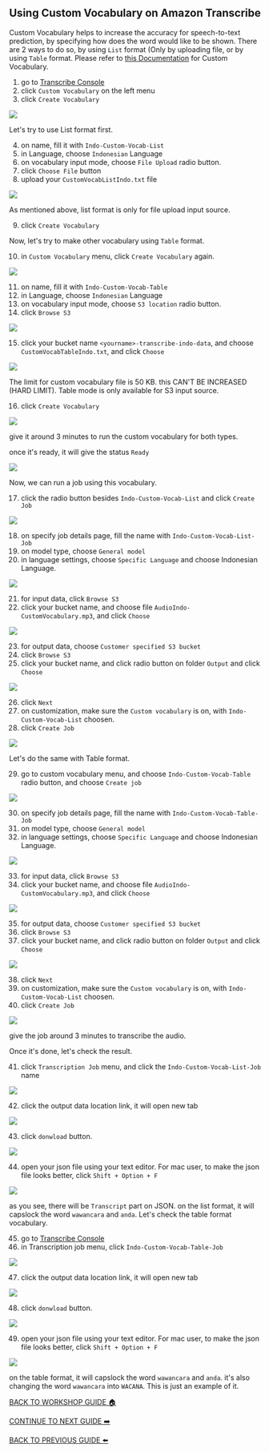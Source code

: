 ## Using Custom Vocabulary on Amazon Transcribe

Custom Vocabulary helps to increase the accuracy for speech-to-text prediction, by specifying how does the word would like to be shown. There are 2 ways to do so, by using `List` format (Only by uploading file, or by using `Table` format. Please refer to [this Documentation](https://docs.aws.amazon.com/transcribe/latest/dg/how-vocabulary.html) for Custom Vocabulary.

1. go to [Transcribe Console](https://ap-southeast-1.console.aws.amazon.com/transcribe/home?region=ap-southeast-1)
2. click `Custom Vocabulary` on the left menu
3. click `Create Vocabulary`

![](../images/CustomVocab/3.png)


Let's try to use List format first.

4. on name, fill it with `Indo-Custom-Vocab-List`
5. in Language, choose `Indonesian` Language
6. on vocabulary input mode, choose `File Upload` radio button.
7. click `Choose File` button
8. upload your `CustomVocabListIndo.txt` file

![](../images/CustomVocab/8.png)


As mentioned above, list format is only for file upload input source.

9. click `Create Vocabulary`

Now, let's try to make other vocabulary using `Table` format.

10. in `Custom Vocabulary` menu, click `Create Vocabulary` again.

![](../images/CustomVocab/10.png)


11. on name, fill it with `Indo-Custom-Vocab-Table`
12. in Language, choose `Indonesian` Language
13. on vocabulary input mode, choose `S3 location` radio button.
14. click `Browse S3`

![](../images/CustomVocab/14.png)


15. click your bucket name `<yourname>-transcribe-indo-data`, and choose `CustomVocabTableIndo.txt`, and click `Choose`

![](../images/CustomVocab/15.png)


The limit for custom vocabulary file is 50 KB. this CAN'T BE INCREASED (HARD LIMIT). Table mode is only available for S3 input source.

16. click `Create Vocabulary`

![](../images/CustomVocab/16.png)


give it around 3 minutes to run the custom vocabulary for both types.

once it's ready, it will give the status `Ready`

![](../images/CustomVocab/16-2.png)


Now, we can run a job using this vocabulary.

17. click the radio button besides `Indo-Custom-Vocab-List` and click `Create Job`

![](../images/CustomVocab/17.png)



18. on specify job details page, fill the name with `Indo-Custom-Vocab-List-Job`
19. on model type, choose `General model`
20. in language settings, choose `Specific Language` and choose Indonesian Language.

![](../images/CustomVocab/20.png)


21. for input data, click `Browse S3`
22. click your bucket name, and choose file `AudioIndo-CustomVocabulary.mp3`, and click `Choose`

![](../images/CustomVocab/22.png)


23. for output data, choose `Customer specified S3 bucket`
24. click `Browse S3`
25. click your bucket name, and click radio button on folder `Output` and click `Choose`

![](../images/CustomVocab/25.png)


26. click `Next`
27. on customization, make sure the `Custom vocabulary` is on, with `Indo-Custom-Vocab-List` choosen.
28. click `Create Job`

![](../images/CustomVocab/28.png)


Let's do the same with Table format.

29. go to custom vocabulary menu, and choose `Indo-Custom-Vocab-Table` radio button, and choose `Create job`

![](../images/CustomVocab/29.png)


30. on specify job details page, fill the name with `Indo-Custom-Vocab-Table-Job`
31. on model type, choose `General model`
32. in language settings, choose `Specific Language` and choose Indonesian Language.

![](../images/CustomVocab/32.png)


33. for input data, click `Browse S3`
34. click your bucket name, and choose file `AudioIndo-CustomVocabulary.mp3`, and click `Choose`

![](../images/CustomVocab/34.png)


35. for output data, choose `Customer specified S3 bucket`
36. click `Browse S3`
37. click your bucket name, and click radio button on folder `Output` and click `Choose`

![](../images/CustomVocab/37.png)


38. click `Next`
39. on customization, make sure the `Custom vocabulary` is on, with `Indo-Custom-Vocab-List` choosen.
40. click `Create Job`

![](../images/CustomVocab/40.png)


give the job around 3 minutes to transcribe the audio.

Once it's done, let's check the result.

41. click `Transcription Job` menu, and click the `Indo-Custom-Vocab-List-Job` name

![](../images/CustomVocab/41.png)


42. click the output data location link, it will open new tab

![](../images/CustomVocab/42.png)


43. click `donwload` button.

![](../images/CustomVocab/43.png)


44. open your json file using your text editor. For mac user, to make the json file looks better, click `Shift + Option + F`

![](../images/CustomVocab/44.png)


as you see, there will be `Transcript` part on JSON. on the list format, it will capslock the word `wawancara` and `anda`. Let's check the table format vocabulary.

45. go to [Transcribe Console](https://ap-southeast-1.console.aws.amazon.com/transcribe/home?region=ap-southeast-1)
46. in Transcription job menu, click `Indo-Custom-Vocab-Table-Job`

![](../images/CustomVocab/46.png)


47. click the output data location link, it will open new tab

![](../images/CustomVocab/47.png)


48. click `donwload` button.

![](../images/CustomVocab/48.png)


49. open your json file using your text editor. For mac user, to make the json file looks better, click `Shift + Option + F`

![](../images/CustomVocab/49.png)

on the table format, it will capslock the word `wawancara` and `anda`. it's also changing the word `wawancara` into `WACANA`. This is just an example of it.

[BACK TO WORKSHOP GUIDE :house:](../README.md)

[CONTINUE TO NEXT GUIDE :arrow_right:](VocabFilter.md)

[BACK TO PREVIOUS GUIDE :arrow_left:](Transcribe.md)